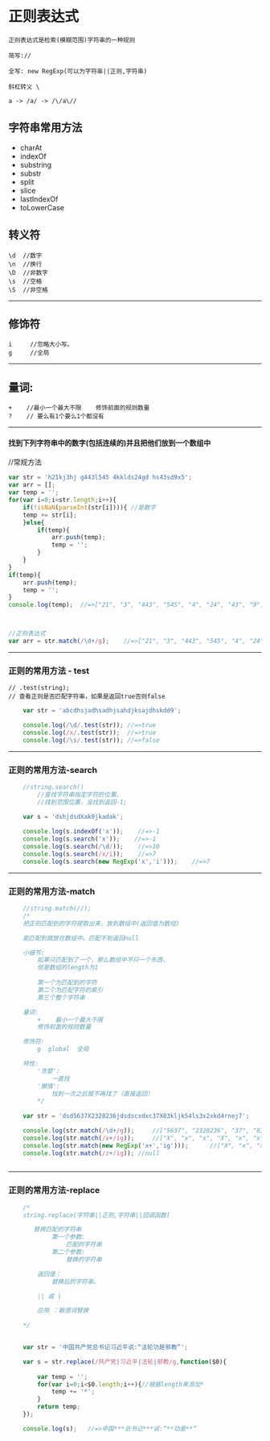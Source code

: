
# 正则表达式
    正则表达式是检索(模糊范围)字符串的一种规则
    
    简写://
    
    全写: new RegExp(可以为字符串||正则,字符串)  
    
    斜杠转义 \
    
    a -> /a/ -> /\/a\//


 
## 字符串常用方法       
-  charAt
- indexOf
- substring
- substr
- split
-  slice
-    lastIndexOf
-    toLowerCase


## 转义符
    \d  //数字
    \n  //换行
    \D  //非数字
    \s  //空格
    \S  //非空格
***
## 修饰符
    
    i     //忽略大小写。
    g     //全局
***
## 量词:
    +    //最小一个最大不限    修饰前面的规则数量
    ?    // 要么有1个要么1个都没有




***
#### 找到下列字符串中的数字(包括连续的)并且把他们放到一个数组中

//常规方法
```javascript
var str = 'h21kj3hj g443l545 4kklds24gd hs43sd9x5';
var arr = [];
var temp = '';
for(var i=0;i<str.length;i++){
    if(!isNaN(parseInt(str[i]))){ //是数字
    temp += str[i];
    }else{
        if(temp){
            arr.push(temp);
            temp = '';
        }
    }
}
if(temp){
    arr.push(temp);
    temp = '';
}
console.log(temp);  //=>["21", "3", "443", "545", "4", "24", "43", "9", "5"]



//正则表达式
var arr = str.match(/\d+/g);    //=>["21", "3", "443", "545", "4", "24", "43", "9", "5"]

```
***

### 正则的常用方法 - test

    // .test(string);  
    // 查看正则是否匹配字符串，如果是返回true否则false
```javascript
    var str = 'abcdhsjadhsadhjsahdjksajdhskdd9';

    console.log(/\d/.test(str)); //=>true
    console.log(/x/.test(str));  //=>true
    console.log(/\s/.test(str)); //=>false
```
***
### 正则的常用方法-search
```javascript
    //string.search()
        //查找字符串指定字符的位置。 
        //找到范围位置，没找到返回-1;   
    
    var s = 'dshjdsdXak0jkadak';

    console.log(s.indexOf('x'));    //=>-1
    console.log(s.search('x'));    //=>-1
    console.log(s.search(/\d/));    //=>10
    console.log(s.search(/x/i));    //=>7
    console.log(s.search(new RegExp('x','i')));    //=>7
```
***
### 正则的常用方法-match
```javascript
    //string.match(//);
    /*
    把正则匹配到的字符提取出来，放到数组中(返回值为数组)

    能匹配到就放在数组中，匹配不到返回null

    小细节:
        如果只匹配到了一个，那么数组中不只一个东西，
        但是数组的length为1
        
        第一个为匹配到的字符
        第二个为匹配字符的索引
        第三个整个字符串

    量词:
        +    最小一个最大不限
        修饰前面的规则数量

    修饰符:
        g  global  全局

    特性:
        '贪婪':
            一直找
        '懒惰':
            找到一次之后就不再找了（直接返回）
        */
        
    var str = 'dsd5637X2328236jdsdscxdxc37X83kljk54ls3x2xkd4rnej7';

    console.log(str.match(/\d+/g));     //["5637", "2328236", "37", "83", "54", "3", "2", "4", "7"]
    console.log(str.match(/x+/ig));     //["X", "x", "x", "X", "x", "x"]
    console.log(str.match(new RegExp('x+','ig')));      //["X", "x", "x", "X", "x", "x"]
    console.log(str.match(/z+/ig)); //null
    
```  
***
### 正则的常用方法-replace
```javascript  
    /*
    string.replace(字符串||正则,字符串||回调函数)

       替换匹配的字符串
            第一个参数:
                匹配的字符串
            第二个参数:
                替换的字符串

        返回值：
            替换后的字符串。

        || 或 |

        应用 ：敏感词替换
        
    */


    var str = '中国共产党总书记习近平说:“法轮功是邪教”';

    var s = str.replace(/共产党|习近平|法轮|邪教/g,function($0){
        
        var temp = ''; 
        for(var i=0;i<$0.length;i++){//根据length来添加*
            temp += '*';
        }
        return temp;
    });

    console.log(s);   //=>中国***总书记***说:“**功是**”
```






